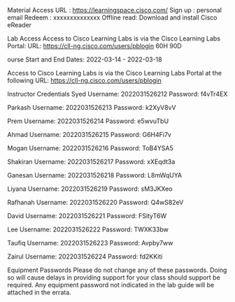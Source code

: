 Material Access
URL : https://learningspace.cisco.com/
Sign up : personal email
Redeem : xxxxxxxxxxxxxx
Offline read: Download and install Cisco eReader

Lab Access
Access to Cisco Learning Labs is via the Cisco Learning Labs Portal:
URL: https://cll-ng.cisco.com/users/pblogin
60H 90D


ourse Start and End Dates: 2022-03-14 - 2022-03-18

Access to Cisco Learning Labs is via the Cisco Learning Labs Portal at the following URL:
https://cll-ng.cisco.com/users/pblogin

Instructor Credentials
Syed
Username: 2022031526212
Password: f4vTr4EX

Parkash
Username: 2022031526213
Password: k2XyV8vV

Prem
Username: 2022031526214
Password: e5wvuTbU

Ahmad
Username: 2022031526215
Password: G6H4Fi7v

 
Mogan
Username: 2022031526216
Password: ToB4YSA5

Shakiran
Username: 2022031526217
Password: xXEqdt3a

Ganesan
Username: 2022031526218
Password: L8mWqUYA

Liyana
Username: 2022031526219
Password: sM3JKXeo

Rafhanah
Username: 2022031526220
Password: Q4wS82eV

David
Username: 2022031526221
Password: FSityT6W

Lee
Username: 2022031526222
Password: TWXK33bw

Taufiq
Username: 2022031526223
Password: Avpby7ww

Zairul
Username: 2022031526224
Password: fd2KKiti

Equipment Passwords
Please do not change any of these passwords. Doing so will cause delays in providing support for your class should support be required. Any equipment password not indicated in the lab guide will be attached in the errata.



